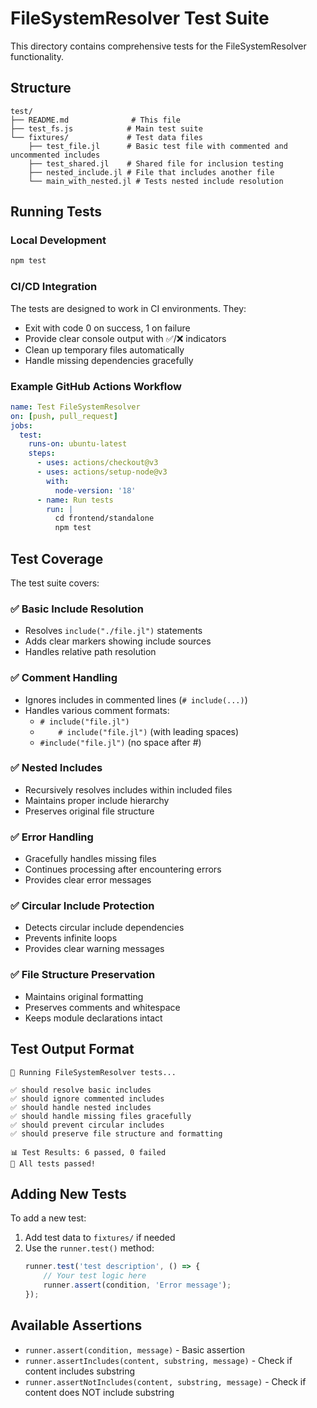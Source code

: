 # FileSystemResolver Test Suite

This directory contains comprehensive tests for the FileSystemResolver functionality.

## Structure

```
test/
├── README.md              # This file
├── test_fs.js            # Main test suite
└── fixtures/             # Test data files
    ├── test_file.jl      # Basic test file with commented and uncommented includes
    ├── test_shared.jl    # Shared file for inclusion testing
    ├── nested_include.jl # File that includes another file
    └── main_with_nested.jl # Tests nested include resolution
```

## Running Tests

### Local Development
```bash
npm test
```

### CI/CD Integration
The tests are designed to work in CI environments. They:
- Exit with code 0 on success, 1 on failure
- Provide clear console output with ✅/❌ indicators
- Clean up temporary files automatically
- Handle missing dependencies gracefully

### Example GitHub Actions Workflow
```yaml
name: Test FileSystemResolver
on: [push, pull_request]
jobs:
  test:
    runs-on: ubuntu-latest
    steps:
      - uses: actions/checkout@v3
      - uses: actions/setup-node@v3
        with:
          node-version: '18'
      - name: Run tests
        run: |
          cd frontend/standalone
          npm test
```

## Test Coverage

The test suite covers:

### ✅ Basic Include Resolution
- Resolves `include("./file.jl")` statements
- Adds clear markers showing include sources
- Handles relative path resolution

### ✅ Comment Handling  
- Ignores includes in commented lines (`# include(...)`)
- Handles various comment formats:
  - `# include("file.jl")`
  - `    # include("file.jl")` (with leading spaces)
  - `#include("file.jl")` (no space after #)

### ✅ Nested Includes
- Recursively resolves includes within included files
- Maintains proper include hierarchy
- Preserves original file structure

### ✅ Error Handling
- Gracefully handles missing files
- Continues processing after encountering errors
- Provides clear error messages

### ✅ Circular Include Protection
- Detects circular include dependencies
- Prevents infinite loops
- Provides clear warning messages

### ✅ File Structure Preservation
- Maintains original formatting
- Preserves comments and whitespace
- Keeps module declarations intact

## Test Output Format

```
🧪 Running FileSystemResolver tests...

✅ should resolve basic includes
✅ should ignore commented includes
✅ should handle nested includes
✅ should handle missing files gracefully
✅ should prevent circular includes
✅ should preserve file structure and formatting

📊 Test Results: 6 passed, 0 failed
🎉 All tests passed!
```

## Adding New Tests

To add a new test:

1. Add test data to `fixtures/` if needed
2. Use the `runner.test()` method:
   ```javascript
   runner.test('test description', () => {
       // Your test logic here
       runner.assert(condition, 'Error message');
   });
   ```

## Available Assertions

- `runner.assert(condition, message)` - Basic assertion
- `runner.assertIncludes(content, substring, message)` - Check if content includes substring
- `runner.assertNotIncludes(content, substring, message)` - Check if content does NOT include substring